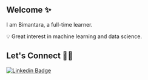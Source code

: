 ## Welcome ✨
I am Bimantara, a full-time learner.

💡 Great interest in machine learning and data science.

## Let's Connect 👌🏻
[![Linkedin Badge](https://img.shields.io/badge/Linkedin-blue?style=flat-square&logo=Linkedin&logoColor=white&link=https://www.linkedin.com/in/krisbimantara/)](https://www.linkedin.com/in/krisbimantara/)
